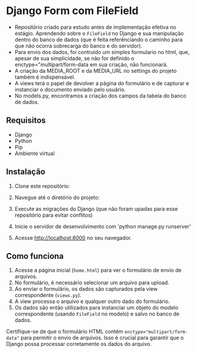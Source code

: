 # Django Form com FileField

- Repositório criado para estudo antes de implementação efetiva no estágio. Aprendendo sobre o `FileField` no Django e sua manipulação dentro do banco de dados (que é feita referênciando o caminho para que não ocorra sobrecarga do banco e do servidor).
- Para envio dos dados, foi contruído um simples formulario no html, que, apesar de sua simplicidade, se não for definido o enctype="multipart/form-data em sua criação, não funcionará.
- A criação da MEDIA_ROOT e da MEDIA_URL no settings do projeto também é indispensável.
- A views terá o papel de devolver a página do formulário e de capturar e instanciar o documento enviado pelo usuário.
- No models.py, encontramos a criação dos campos da tabela do banco de dados. 

## Requisitos

- Django 
- Python
- Pip 
- Ambiente virtual 

## Instalação

1. Clone este repositório:
   
2. Navegue até o diretório do projeto:
 
3. Execute as migrações do Django (que não foram upadas para esse repositório para evitar conflitos)

4. Inicie o servidor de desenvolvimento com 'python manage.py runserver' 

7. Acesse [http://localhost:8000](http://localhost:8000) no seu navegador.

## Como funciona

1. Acesse a página inicial (`home.html`) para ver o formulário de envio de arquivos.
2. No formulário, é necessário selecionar um arquivo para upload.
3. Ao enviar o formulário, os dados são capturados pela view correspondente (`views.py`).
4. A view processa o arquivo e qualquer outro dado do formulário.
5. Os dados são então utilizados para instanciar um objeto do modelo correspondente (usando `FileField` no modelo) e salvo no banco de dados.

Certifique-se de que o formulário HTML contém `enctype="multipart/form-data"` para permitir o envio de arquivos. Isso é crucial para garantir que o Django possa processar corretamente os dados do arquivo.



